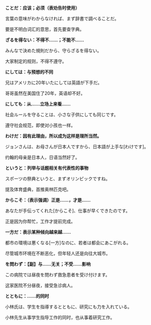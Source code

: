 **ことだ：应该；必须（表劝告时使用）**

言葉の意味がわからなければ、まず辞書で調べることだ。

要是不明白词汇的意思，首先要查字典。

**ざるを得ない：不得不……；不能不……**

みんなで決めた規則だから、守らざるを得ない。

大家制定的规则，不得不遵守。

**にしては：与预想的不同**

兄はアメリカに20年いたにしては英語が下手だ。

哥哥虽然在美国住了20年，英语却不好。

**にしても：从……立场上来看……**

社会ルールを守ることは、小さな子供にしても同じです。

遵守社会规范，即使对小孩也一样。

**わけだ：因有此理由，所以成为这样是理所当然。**

ジョンさんは、お母さんが日本人ですから、日本語が上手な[わけです]。

约翰的母亲是日本人，日语当然好了。

**というと：列举与话题相关有代表性的事物**

スポーツの祭典というと、まずオリンピックですね。

提及体育盛典，首推奥林匹克吧。

**からこそ：（表示强调）正是……，才是……**

あなたが手伝ってくれた[からこそ]、仕事が早くできたのです。

正是因为你帮忙，工作才提前完成。

**一方だ：表示某种倾向越来越……**

都市の環境は悪くなる[一方]なのに、若者は都会にあこがれる。

尽管城市环境在不断恶化，但年轻人还是向往大城市。

**を問わず：【副】与……无关；不受……影响**

この病院では昼夜を問わず救急患者を受け付けます。

这家医院不分昼夜，接受急诊病人。

**とともに：……的同时**

小林氏は、学生を指導するとともに、研究にも力を入れている。

小林先生从事学生指导工作的同时，也从事着研究工作。